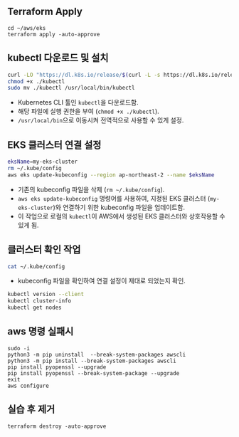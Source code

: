 ## Terraform Apply
```
cd ~/aws/eks
terraform apply -auto-approve
```
## **kubectl 다운로드 및 설치**
```bash
curl -LO "https://dl.k8s.io/release/$(curl -L -s https://dl.k8s.io/release/stable.txt)/bin/linux/amd64/kubectl"
chmod +x ./kubectl
sudo mv ./kubectl /usr/local/bin/kubectl
```
- Kubernetes CLI 툴인 `kubectl`을 다운로드함.
- 해당 파일에 실행 권한을 부여 (`chmod +x ./kubectl`).
- `/usr/local/bin`으로 이동시켜 전역적으로 사용할 수 있게 설정.

## **EKS 클러스터 연결 설정**
```bash
eksName=my-eks-cluster
rm ~/.kube/config
aws eks update-kubeconfig --region ap-northeast-2 --name $eksName
```
- 기존의 kubeconfig 파일을 삭제 (`rm ~/.kube/config`).
- `aws eks update-kubeconfig` 명령어를 사용하여, 지정된 EKS 클러스터 (`my-eks-cluster`)와 연결하기 위한 kubeconfig 파일을 업데이트함.
- 이 작업으로 로컬의 `kubectl`이 AWS에서 생성된 EKS 클러스터와 상호작용할 수 있게 됨.

## **클러스터 확인 작업**
```bash
cat ~/.kube/config
```
- kubeconfig 파일을 확인하여 연결 설정이 제대로 되었는지 확인.

```bash
kubectl version --client
kubectl cluster-info
kubectl get nodes
```
## aws 명령 실패시
```
sudo -i
python3 -m pip uninstall  --break-system-packages awscli
python3 -m pip install --break-system-packages awscli
pip install pyopenssl --upgrade
pip install pyopenssl --break-system-package --upgrade
exit 
aws configure
```


## **실습 후 제거**
```
terraform destroy -auto-approve
```
